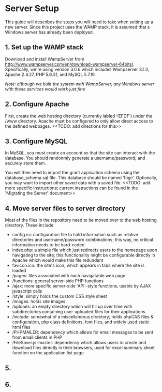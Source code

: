 # Server Setup
This guide will describes the steps you will need to take when setting up a new server. Since this project uses the WAMP stack, it is assumed that a Windows server has already been deployed.

## 1. Set up the WAMP stack
Download and install WampServer from http://www.wampserver.com/en/download-wampserver-64bits/. Specifically, we're using version 3.0.6 which includes Wampserver 3.1.0, Apache 2.4.27, PHP 5.6.31, and MySQL 5.7.19.

*Note: although we built the system with WampServer, any Windows server with these services would work just fine*

## 2. Configure Apache
First, create the web hosting directory (currently labled 'IEFDF') under the /www directory. Apache must be configured to only allow direct access to the defined webpages. <<TODO: add directions for this>>

## 3. Configure MySQL
In MySQL, you must create an account so that the site can interact with the database. You should randonmly generate a username/password, and securely store them.

You will then need to import the grant application schema using the database_schema.sql file. This database should be named 'hige'. Optionally, you may want to import other saved data with a saved file. <<TODO: add more specific instructions; current instructions can be found in the 'Migrating the Server' document>>

## 4. Move server files to server directory
Most of the files in the repository need to be moved over to the web hosting directory. These include: 
 - config.ini: configuration file to hold information such as relative directories and username/password combinations; this way, no critical information needs to be hard-coded
 - index.php: a simple file which just redirects users to the homepage upon navigating to the site; this functionality might be configurable directly in Apache which would make this file redundant
 - favicon.ico: the site's icon, which appears in tabs where the site is loaded
 - /pages: files associated with each navigatable web page
 - /functions: general server-side PHP functions
 - /ajax: more specific server-side 'API'-style functions, usable by AJAX javascript calls
 - /style: simply holds the custom CSS style sheet
 - /images: holds site images
 - /uploads: an empty directory which will fill up over time with subdirectories containing user-uploaded files for their applications
 - /include: somewhat of a miscellaneous directory; holds phpCAS files & configuration, php class definitions, font files, and widely used static html files
 - /PHPMAILER: dependency which allows for email messages to be sent from email clients in PHP
 - /FileSaver.js-master: dependency which allows users to create and download files directly in their browsers, used for excel summary sheet function on the application list page

## 5.


## 6.
